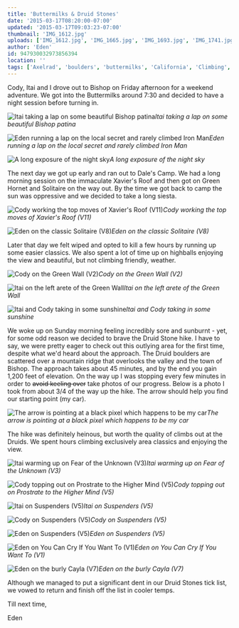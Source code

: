 ```yaml
---
title: 'Buttermilks & Druid Stones'
date: '2015-03-17T08:20:00-07:00'
updated: '2015-03-17T09:03:23-07:00'
thumbnail: 'IMG_1612.jpg'
uploads: ['IMG_1612.jpg', 'IMG_1665.jpg', 'IMG_1693.jpg', 'IMG_1741.jpg', 'IMG_1770.jpg', 'IMG_1785.jpg', 'IMG_1795.jpg', 'IMG_1811.jpg', 'arrow.JPG', 'IMG_1825.jpg', 'Edited1212.tif', 'IMG_5659a.JPG', 'IMG_5660a.JPG', 'IMG_1839.jpg', 'IMG_1862.jpg', 'IMG_1915.jpg']
author: 'Eden'
id: 947930032973856394
location: ''
tags: ['Axelrad', 'boulders', 'buttermilks', 'California', 'Climbing', 'Druid Stones', 'Eden', 'Five Ten', 'granite', 'green wall', 'Itai', 'Photo', 'Picture', 'solitaire', "xavier's roof"]
---
```


Cody, Itai and I drove out to Bishop on Friday afternoon for a weekend adventure. We got into the Buttermilks around 7:30 and decided to have a night session before turning in.

![Itai taking a lap on some beautiful Bishop patina](uploads/IMG_1612.jpg)*Itai taking a lap on some beautiful Bishop patina*

![Eden running a lap on the local secret and rarely climbed Iron Man](uploads/IMG_1665.jpg)*Eden running a lap on the local secret and rarely climbed Iron Man*

![A long exposure of the night sky](uploads/IMG_1693.jpg)*A long exposure of the night sky*

The next day we got up early and ran out to Dale's Camp. We had a long morning session on the immaculate Xavier's Roof and then got on Green Hornet and Solitaire on the way out. By the time we got back to camp the sun was oppressive and we decided to take a long siesta.

![Cody working the top moves of Xavier's Roof (V11)](uploads/IMG_1741.jpg)*Cody working the top moves of Xavier's Roof (V11)*

![Eden on the classic Solitaire (V8)](uploads/IMG_1770.jpg)*Eden on the classic Solitaire (V8)*

Later that day we felt wiped and opted to kill a few hours by running up some easier classics. We also spent a lot of time up on highballs enjoying the view and beautiful, but not climbing friendly, weather.

![Cody on the Green Wall (V2)](uploads/IMG_1785.jpg)*Cody on the Green Wall (V2)*

![Itai on the left arete of the Green Wall](uploads/IMG_1795.jpg)*Itai on the left arete of the Green Wall*

![Itai and Cody taking in some sunshine](uploads/IMG_1811.jpg)*Itai and Cody taking in some sunshine*

We woke up on Sunday morning feeling incredibly sore and sunburnt - yet, for some odd reason we decided to brave the Druid Stone hike. I have to say, we were pretty eager to check out this outlying area for the first time, despite what we'd heard about the approach. The Druid boulders are scattered over a mountain ridge that overlooks the valley and the town of Bishop. The approach takes about 45 minutes, and by the end you gain 1,200 feet of elevation. On the way up I was stopping every few minutes in order to ~~avoid keeling over~~ take photos of our progress. Below is a photo I took from about 3/4 of the way up the hike. The arrow should help you find our starting point (my car).

![The arrow is pointing at a black pixel which happens to be my car](uploads/arrow.JPG)*The arrow is pointing at a black pixel which happens to be my car*

The hike was definitely heinous, but worth the quality of climbs out at the Druids. We spent hours climbing exclusively area classics and enjoying the view.

![Itai warming up on Fear of the Unknown (V3)](uploads/IMG_1825.jpg)*Itai warming up on Fear of the Unknown (V3)*

![Cody topping out on Prostrate to the Higher Mind (V5)](uploads/Edited1212.tif)*Cody topping out on Prostrate to the Higher Mind (V5)*

![Itai on Suspenders (V5)](uploads/IMG_5659a.JPG)*Itai on Suspenders (V5)*

![Cody on Suspenders (V5)](uploads/IMG_5660a.JPG)*Cody on Suspenders (V5)*

![Eden on Suspenders (V5)](uploads/IMG_1839.jpg)*Eden on Suspenders (V5)*

![Eden on You Can Cry If You Want To (V1)](uploads/IMG_1862.jpg)*Eden on You Can Cry If You Want To (V1)*

![Eden on the burly Cayla (V7)](uploads/IMG_1915.jpg)*Eden on the burly Cayla (V7)*

Although we managed to put a significant dent in our Druid Stones tick list, we vowed to return and finish off the list in cooler temps.

Till next time,

Eden
